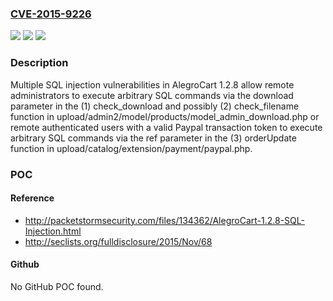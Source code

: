 ### [CVE-2015-9226](https://cve.mitre.org/cgi-bin/cvename.cgi?name=CVE-2015-9226)
![](https://img.shields.io/static/v1?label=Product&message=n%2Fa&color=blue)
![](https://img.shields.io/static/v1?label=Version&message=n%2Fa&color=blue)
![](https://img.shields.io/static/v1?label=Vulnerability&message=n%2Fa&color=brighgreen)

### Description

Multiple SQL injection vulnerabilities in AlegroCart 1.2.8 allow remote administrators to execute arbitrary SQL commands via the download parameter in the (1) check_download and possibly (2) check_filename function in upload/admin2/model/products/model_admin_download.php or remote authenticated users with a valid Paypal transaction token to execute arbitrary SQL commands via the ref parameter in the (3) orderUpdate function in upload/catalog/extension/payment/paypal.php.

### POC

#### Reference
- http://packetstormsecurity.com/files/134362/AlegroCart-1.2.8-SQL-Injection.html
- http://seclists.org/fulldisclosure/2015/Nov/68

#### Github
No GitHub POC found.

